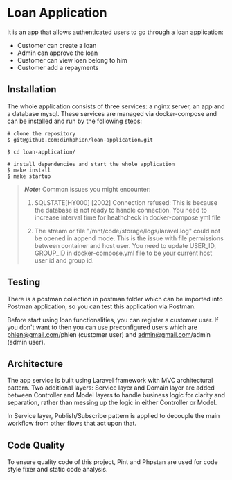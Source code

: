 # Loan Application
It is an app that allows authenticated users to go through a loan application:
* Customer can create a loan
* Admin can approve the loan
* Customer can view loan belong to him
* Customer add a repayments

## Installation

The whole application consists of three services: a nginx server, an app and a database mysql. 
These services are managed via docker-compose and can be installed and run by the following steps:

```console
# clone the repository
$ git@github.com:dinhphien/loan-application.git

$ cd loan-application/

# install dependencies and start the whole application
$ make install
$ make startup
```

> **_Note:_** Common issues you might encounter:
> 
> 1. SQLSTATE[HY000] [2002] Connection refused: This is because the database is not ready to handle
> connection. You need to increase interval time for heathcheck in docker-compose.yml file
> 
> 2. The stream or file "/mnt/code/storage/logs/laravel.log" could not be opened in append mode. This is the issue 
> with file permissions between container and host user. You need to update USER_ID, GROUP_ID in docker-compose.yml file
> to be your current host user id and group id.
>
## Testing
There is a postman collection in postman folder which can be imported into Postman application, 
so you can test this application via Postman.

Before start using loan functionalities, you can register a customer user. If you don't want to then you can use 
preconfigured users which are phien@gmail.com/phien (customer user) and admin@gmail.com/admin (admin user).

## Architecture
The app service is built using Laravel framework with MVC architectural pattern.
Two additional layers: Service layer and Domain layer are added between Controller and Model layers to handle business
logic for clarity and separation, rather than messing up the logic in either Controller or Model.

In Service layer, Publish/Subscribe pattern is applied to decouple the main workflow from other flows that act upon that.

## Code Quality
To ensure quality code of this project, Pint and Phpstan are used for code style fixer and static code analysis.
